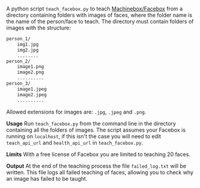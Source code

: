 A python script `teach_facebox.py` to teach [Machinebox/Facebox](https://machineboxio.com/docs/facebox) from a directory containing folders with images of faces, where the folder name is the name of the person/face to teach. The directory must contain folders of images with the structure:

```bash
person_1/
    img1.jpg
    img2.jpg
    ........
person_2/
    image1.png
    image2.png
    ..........
person_3/
    image1.jpeg
    image2.jpeg
    ..........    
```
Allowed extensions for images are: `.jpg`, `.jpeg` and `.png`.

**Usage** Run `teach_facebox.py` from the command line in the directory containing all the folders of images. The script assumes your Facebox is running on `localhost`, if this isn't the case you will need to edit `teach_api_url` and `health_api_url` in `teach_facebox.py`.

**Limits** With a free license of Facebox you are limited to teaching 20 faces.

**Output** At the end of the teaching process the file `failed_log.txt` will be written. This file logs all failed teaching of faces, allowing you to check why an image has failed to be taught.
